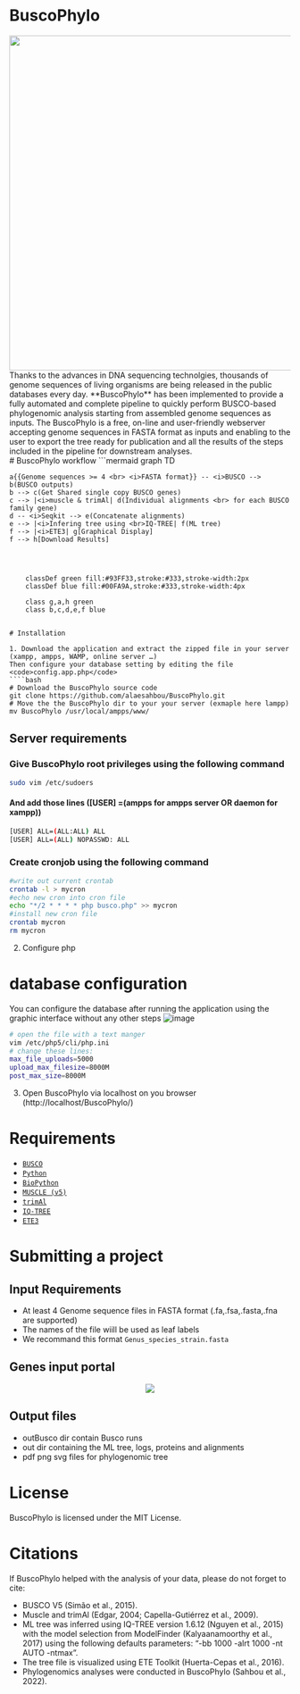 # BuscoPhylo
<img src="https://user-images.githubusercontent.com/22656460/184841359-acfdc023-d70f-46e1-9e65-d1c741a3465d.png" align="center" width="600">
<br>
Thanks to the advances in DNA sequencing technolgies, thousands of genome sequences of living organisms are being released in the public databases every day.  **BuscoPhylo** has been implemented to provide a fully automated and complete pipeline to quickly perform BUSCO-based phylogenomic analysis starting from assembled genome sequences as inputs. The BuscoPhylo is a free, on-line and user-friendly webserver accepting genome sequences in FASTA format as inputs and enabling to the user to export the tree ready for publication and all the results of the steps included in the pipeline for downstream analyses.
 <br>
# BuscoPhylo workflow
```mermaid
graph TD
    
    a{{Genome sequences >= 4 <br> <i>FASTA format}} -- <i>BUSCO --> b(BUSCO outputs)
    b --> c(Get Shared single copy BUSCO genes)
    c --> |<i>muscle & trimAl| d(Individual alignments <br> for each BUSCO family gene)
    d -- <i>Seqkit --> e(Concatenate alignments)
    e --> |<i>Infering tree using <br>IQ-TREE| f(ML tree)
    f --> |<i>ETE3| g[Graphical Display]
    f --> h[Download Results]
 



        classDef green fill:#93FF33,stroke:#333,stroke-width:2px
        classDef blue fill:#00FA9A,stroke:#333,stroke-width:4px
       
        class g,a,h green
        class b,c,d,e,f blue
 ```      
 
# Installation

1. Download the application and extract the zipped file in your server (xampp, ampps, WAMP, online server …)
Then configure your database setting by editing the file <code>config.app.php</code>
````bash
# Download the BuscoPhylo source code 
git clone https://github.com/alaesahbou/BuscoPhylo.git
# Move the the BuscoPhylo dir to your your server (exmaple here lampp)
mv BuscoPhylo /usr/local/ampps/www/
````
## Server requirements
### Give BuscoPhylo root privileges using the following command
````bash
sudo vim /etc/sudoers
````
#### And add those lines ([USER] =(ampps for ampps server OR daemon for xampp))
````bash
[USER] ALL=(ALL:ALL) ALL
[USER] ALL=(ALL) NOPASSWD: ALL
````
### Create cronjob using the following command
````bash
#write out current crontab
crontab -l > mycron
#echo new cron into cron file
echo "*/2 * * * * php busco.php" >> mycron
#install new cron file
crontab mycron
rm mycron
````

2. Configure php
# database configuration
You can configure the database after running the application using the graphic interface without any other steps
![image](https://user-images.githubusercontent.com/60272832/184771731-24b16890-fd31-4444-83b3-6f8d340e15ff.png)

````bash
# open the file with a text manger
vim /etc/php5/cli/php.ini
# change these lines:
max_file_uploads=5000
upload_max_filesize=8000M
post_max_size=8000M
````
3. Open BuscoPhylo via localhost on you browser (http://localhost/BuscoPhylo/)
# Requirements
<ul>
  <li><code><a href="https://busco.ezlab.org/busco_userguide.html">BUSCO</a></code></li>
  <li><code><a href="https://www.python.org/">Python</a></code></li>
  <li><code><a href="https://biopython.org/">BioPython</a></code></li>
  <li><code><a href="https://www.drive5.com/muscle/">MUSCLE (v5)</a></code></li>
  <li><code><a href="http://trimal.cgenomics.org/">trimAl</a></code></li>
  <li><code><a href="http://www.iqtree.org/" >IQ-TREE</a></code></li>
  <li><code><a href="http://etetoolkit.org/download/">ETE3</a></code></li>
</ul>

# Submitting a project
## Input Requirements
- At least 4 Genome sequence files in FASTA format (.fa,.fsa,.fasta,.fna are supported)
- The names of the file wiill be used as leaf labels 
- We recommand this format <code>Genus_species_strain.fasta</code>

## Genes input portal
<center><img src="https://user-images.githubusercontent.com/60272832/183297851-9c4afdb6-7e73-4a54-b31a-2e24aedbbb88.png"></center>

## Output files
- outBusco dir contain Busco runs
- out dir containing the ML tree, logs, proteins and alignments
- pdf png svg files for phylogenomic tree


# License
BuscoPhylo is licensed under the MIT License.

# Citations
If BuscoPhylo helped with the analysis of your data, please do not forget to cite:

- BUSCO V5 (Simão et al., 2015).
- Muscle and trimAl (Edgar, 2004; Capella-Gutiérrez et al., 2009).
- ML tree was inferred using IQ-TREE version 1.6.12 (Nguyen et al., 2015) with the model selection from ModelFinder (Kalyaanamoorthy et al., 2017) using the following defaults parameters: “-bb 1000 -alrt 1000 -nt AUTO -ntmax”.
- The tree file is visualized using ETE Toolkit (Huerta-Cepas et al., 2016).
- Phylogenomics analyses were conducted in BuscoPhylo (Sahbou et al., 2022).
